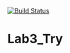 [![Build Status](https://travis-ci.com/AqsaIftikhar25/Lab3_Try.svg?branch=master)](https://travis-ci.com/AqsaIftikhar25/Lab3_Try)

# Lab3_Try
